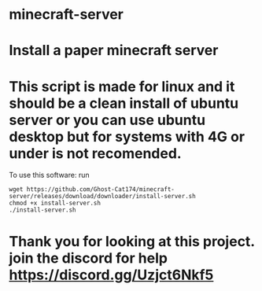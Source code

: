 # minecraft-server
# Install a paper minecraft server

# This script is made for linux and it should be a clean install of ubuntu server or you can use ubuntu desktop but for systems with 4G or under is not recomended.

To use this software: run

``` shel
wget https://github.com/Ghost-Cat174/minecraft-server/releases/download/downloader/install-server.sh
chmod +x install-server.sh
./install-server.sh
```

# Thank you for looking at this project. join the discord for help https://discord.gg/Uzjct6Nkf5
